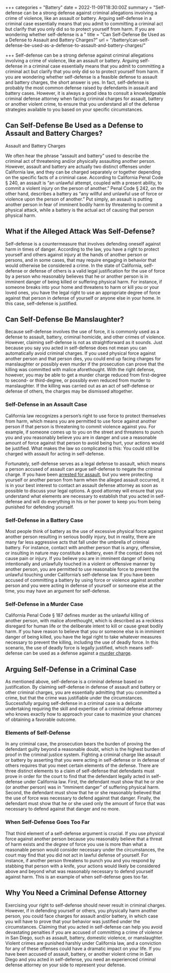 +++
categories = "Battery"
date = 2022-11-09T18:30:00Z
summary = "Self-defense can be a strong defense against criminal allegations involving a crime of violence, like an assault or battery. Arguing self-defense in a criminal case essentially means that you admit to committing a criminal act but clarify that you only did so to protect yourself from harm. If you are wondering whether self-defense is a "
title = "Can Self-Defense Be Used as a Defense to Assault and Battery Charges?"
url = "/battery/can-self-defense-be-used-as-a-defense-to-assault-and-battery-charges/"

+++
Self-defense can be a strong defense against criminal allegations involving a crime of violence, like an assault or battery. Arguing self-defense in a criminal case essentially means that you admit to committing a criminal act but clarify that you only did so to protect yourself from harm. If you are wondering whether self-defense is a feasible defense to assault and battery charges, the short answer is yes. In fact, self-defense is probably the most common defense raised by defendants in assault and battery cases. However, it is always a good idea to consult a knowledgeable criminal defense attorney when facing criminal charges for assault, battery or another violent crime, to ensure that you understand all of the defense strategies available to you based on your specific circumstances.

## Can Self-Defense Be Used as a Defense to Assault and Battery Charges?

Assault and Battery Charges

We often hear the phrase “assault and battery” used to describe the criminal act of threatening and/or physically assaulting another person. However, assault and battery are actually two distinct offenses under California law, and they can be charged separately or together depending on the specific facts of a criminal case. According to California Penal Code § 240, an assault is “an unlawful attempt, coupled with a present ability, to commit a violent injury on the person of another.” Penal Code § 242, on the other hand, describes a battery as “any willful and unlawful use of force or violence upon the person of another.” Put simply, an assault is putting another person in fear of imminent bodily harm by threatening to commit a physical attack, while a battery is the actual act of causing that person physical harm.

## What if the Alleged Attack Was Self-Defense?

Self-defense is a countermeasure that involves defending oneself against harm in times of danger. According to the law, you have a right to protect yourself and others against injury at the hands of another person or persons, and in some cases, that may require engaging in behavior that would otherwise be considered a crime. In the state of California, self-defense or defense of others is a valid legal justification for the use of force by a person who reasonably believes that he or another person is in imminent danger of being killed or suffering physical harm. For instance, if someone breaks into your home and threatens to harm or kill you or your loved ones, you have the legal right to use an appropriate degree of force against that person in defense of yourself or anyone else in your home. In this case, self-defense is justified.

## Can Self-Defense Be Manslaughter?

Because self-defense involves the use of force, it is commonly used as a defense to assault, battery, criminal homicide, and other crimes of violence. However, claiming self-defense is not as straightforward as it sounds. Just because you say you acted in self-defense does not mean you can automatically avoid criminal charges. If you used physical force against another person and that person dies, you could end up facing charges for manslaughter or possibly even murder if the prosecution can prove that the killing was committed with malice aforethought. With the right defense, however, you may be able to get a murder charge reduced from first-degree to second- or third-degree, or possibly even reduced from murder to manslaughter. If the killing was carried out as an act of self-defense or defense of others, the charges may be dismissed altogether.

### Self-Defense in an Assault Case

California law recognizes a person’s right to use force to protect themselves from harm, which means you are permitted to use force against another person if that person is threatening to commit violence against you. For example, if someone comes up to you on the street and threatens to punch you and you reasonably believe you are in danger and use a reasonable amount of force against that person to avoid being hurt, your actions would be justified. What makes the law so complicated is this: You could still be charged with assault for acting in self-defense.

Fortunately, self-defense serves as a legal defense to assault, which means a person accused of assault can argue self-defense to negate the criminal charge. If you have been [arrested for assault,](https://www.sevenslegal.com/criminal-attorney/aggravated-indecent-assault-charges-cosby/435/) but you were protecting yourself or another person from harm when the alleged assault occurred, it is in your best interest to contact an assault defense attorney as soon as possible to discuss your legal options. A good attorney will ensure that you understand what elements are necessary to establish that you acted in self-defense and will do everything in his or her power to keep you from being punished for defending yourself.

### Self-Defense in a Battery Case

Most people think of battery as the use of excessive physical force against another person resulting in serious bodily injury, but in reality, there are many far less aggressive acts that fall under the umbrella of criminal battery. For instance, contact with another person that is angry, offensive, or insulting in nature may constitute a battery, even if the contact does not cause pain or injury. If you believe you are in imminent danger of being intentionally and unlawfully touched in a violent or offensive manner by another person, you are permitted to use reasonable force to prevent the unlawful touching under California’s self-defense law. If you have been accused of committing a battery by using force or violence against another person and you were acting in defense of yourself or someone else at the time, you may have an argument for self-defense.

### Self-Defense in a Murder Case

California Penal Code § 187 defines murder as the unlawful killing of another person, with malice aforethought, which is described as a reckless disregard for human life or the deliberate intent to kill or cause great bodily harm. If you have reason to believe that you or someone else is in imminent danger of being killed, you have the legal right to take whatever measures necessary to prevent the killing, including the use of deadly force. In this scenario, the use of deadly force is legally justified, which means self-defense can be used as a defense against a [murder charge](https://www.sevenslegal.com/murder-lawyer-san-diego/).

## Arguing Self-Defense in a Criminal Case

As mentioned above, self-defense is a criminal defense based on justification. By claiming self-defense in defense of assault and battery or other criminal charges, you are essentially admitting that you committed a crime, but that the crime was justifiable under the circumstances. Successfully arguing self-defense in a criminal case is a delicate undertaking requiring the skill and expertise of a criminal defense attorney who knows exactly how to approach your case to maximize your chances of obtaining a favorable outcome.

### Elements of Self-Defense

In any criminal case, the prosecution bears the burden of proving the defendant guilty beyond a reasonable doubt, which is the highest burden of proof in the criminal justice system. Fighting a criminal charge like assault or battery by asserting that you were acting in self-defense or in defense of others requires that you meet certain elements of the defense. There are three distinct elements to a claim of self-defense that defendants must prove in order for the court to find that the defendant legally acted in self-defense under California law. First, the defendant must show that he or she (or another person) was in “imminent danger” of suffering physical harm. Second, the defendant must show that he or she reasonably believed that the use of force was necessary to defend against that danger. Finally, the defendant must show that he or she used only the amount of force that was necessary to defend against that danger and no more.

### When Self-Defense Goes Too Far

That third element of a self-defense argument is crucial. If you use physical force against another person because you reasonably believe that a threat of harm exists and the _degree_ of force you use is more than what a reasonable person would consider necessary under the circumstances, the court may find that you did not act in lawful defense of yourself. For instance, if another person threatens to punch you and you respond by stabbing that person with a knife, your actions would likely be considered above and beyond what was reasonably necessary to defend yourself against harm. This is an example of when self-defense goes too far.

## Why You Need a Criminal Defense Attorney

Exercising your right to self-defense should never result in criminal charges. However, if in defending yourself or others, you physically harm another person, you could face charges for assault and/or battery, in which case you will have to prove that your behavior was justified under the circumstances. Claiming that you acted in self-defense can help you avoid devastating penalties if you are accused of committing a crime of violence in San Diego, such as assault, battery, domestic violence, or manslaughter. Violent crimes are punished harshly under California law, and a conviction for any of these offenses could have a dramatic impact on your life. If you have been accused of assault, battery, or another violent crime in San Diego and you acted in self-defense, you need an experienced criminal defense attorney on your side to represent your defense.